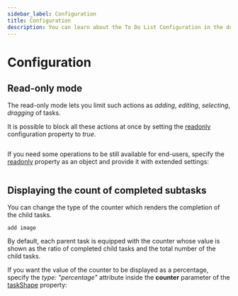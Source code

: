 ```yaml
---
sidebar_label: Configuration
title: Configuration
description: You can learn about the To Do List Configuration in the documentation of the DHTMLX JavaScript To Do List library. Browse developer guides and API reference, try out code examples and live demos, and download a free 30-day evaluation version of DHTMLX To Do List.
---
```


# Configuration

## Read-only mode

The read-only mode lets you limit such actions as *adding*, *editing*, *selecting*, *dragging* of tasks. 

It is possible to block all these actions at once by setting the [readonly](../../api/configs/readonly_config/) configuration property to *true*.

~~~js
~~~

If you need some operations to be still available for end-users, specify the [readonly](../../api/configs/readonly_config/) property as an object and provide it with extended settings:

~~~js
~~~

## Displaying the count of completed subtasks

You can change the type of the counter which renders the completion of the child tasks.

```todo
add image
```

By default, each parent task is equipped with the counter whose value is shown as the ratio of completed child tasks and the total number of the child tasks.

If you want the value of the counter to be displayed as a percentage, specify the *type: "percentage"* attribute inside the **counter** parameter of the [taskShape](../../api/configs/taskshape_config/) property:

~~~js
~~~

